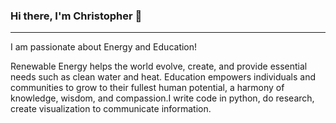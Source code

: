 ### Hi there, I'm Christopher 👋
<hr>
I am passionate about Energy and Education!   

Renewable Energy helps the world evolve, create, and provide essential needs such as clean water and heat. Education empowers individuals and communities to grow to their fullest human potential, a harmony of knowledge, wisdom, and compassion.I write code in python, do research, create visualization to communicate information.

<!--
Here is some of the stuff I enjoy doing. 

-->

<!--
**encodingintuition/encodingintuition** is a ✨ _special_ ✨ repository because its `README.md` (this file) appears on your GitHub profile.

Here are some ideas to get you started:

- 🔭 I’m currently working on ...
- 🌱 I’m currently learning ...
- 👯 I’m looking to collaborate on ...
- 🤔 I’m looking for help with ...
- 💬 Ask me about ...
- 📫 How to reach me: ...
- 😄 Pronouns: ...
- ⚡ Fun fact: ...
-->
